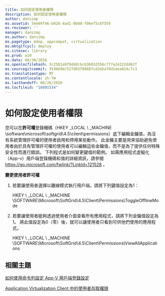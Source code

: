 ```yaml
---
title: 如何設定使用者權限
description: 如何設定使用者權限
author: dansimp
ms.assetid: 54e69f46-b028-4ad1-9b80-f06ef5c8f559
ms.reviewer: ''
manager: dansimp
ms.author: dansimp
ms.pagetype: mdop, appcompat, virtualization
ms.mktglfcycl: deploy
ms.sitesec: library
ms.prod: w10
ms.date: 08/30/2016
ms.openlocfilehash: 3c2581a9f9dddcbc63682d356c777a24222dd62f
ms.sourcegitcommit: 354664bc527d93f80687cd2eba70d1eea024c7c3
ms.translationtype: MT
ms.contentlocale: zh-TW
ms.lasthandoff: 06/26/2020
ms.locfileid: "10801534"
---
```

# 如何設定使用者權限


您可以在**許可權**登錄機碼（HKEY _LOCAL \ _MACHINE \\software\\microsoft\\softgrid\\4.5\\client\\permissions）底下編輯金鑰值，為沒有系統管理許可權的使用者啟用和停用某些動作。 此金鑰主要是用來協助避免使用者由於具有管理許可權的使用者可以編輯這些金鑰值，而不是為了提供任何特殊安全性而進行錯誤。 下列程式是如何變更鍵值的範例。 如需應用程式虛擬化（App-v）用戶端登錄機碼和值的詳細資訊，請參閱 <https://go.microsoft.com/fwlink/?LinkId=121528> 。

**變更使用者許可權**

1.  若要讓使用者選擇以離線模式執行用戶端，請將下列鍵值設定為1：

    HKEY \ _LOCAL \ _MACHINE \\SOFTWARE\\Microsoft\\SoftGrid\\4.5\\Client\\Permissions\\ToggleOfflineMode

2.  若要讓使用者能夠透過使用者介面查看所有應用程式，請將下列金鑰值設定為1。 將此值設定為0（零）後，就可以讓使用者只看到可供他們使用的應用程式。

    HKEY \ _LOCAL \ _MACHINE \\SOFTWARE\\Microsoft\\SoftGrid\\4.5\\Client\\Permissions\\ViewAllApplications

## 相關主題


[如何使用命令列設定 App-V 用戶端登錄設定](how-to-configure-the-app-v-client-registry-settings-by-using-the-command-line.md)

[Application Virtualization Client 中的使用者存取權限](user-access-permissions-in-application-virtualization-client.md)

 

 





